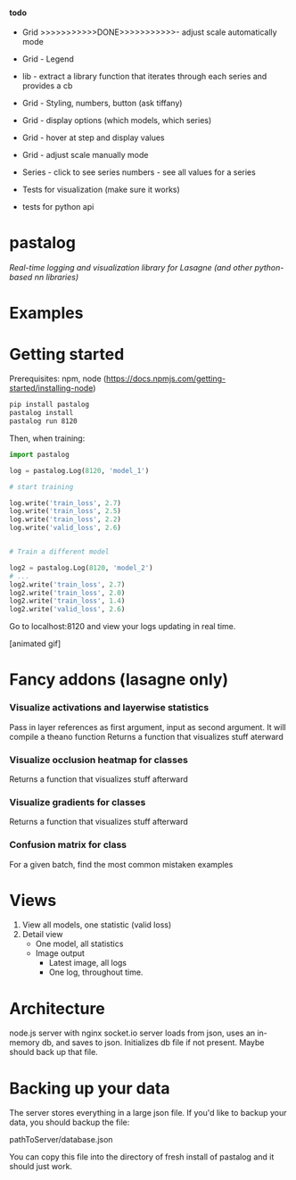 #### todo
- Grid >>>>>>>>>>>DONE>>>>>>>>>>>- adjust scale automatically mode 
- Grid - Legend
- lib  - extract a library function that iterates through each series and provides a cb
- Grid - Styling, numbers, button (ask tiffany)
- Grid - display options (which models, which series)
- Grid - hover at step and display values
- Grid - adjust scale manually mode

- Series - click to see series numbers
         - see all values for a series

- Tests for visualization (make sure it works)
- tests for python api

# pastalog

_Real-time logging and visualization library for Lasagne (and other python-based nn libraries)_

# Examples

# Getting started

Prerequisites: npm, node (https://docs.npmjs.com/getting-started/installing-node)

```bash
pip install pastalog
pastalog install
pastalog run 8120
```

Then, when training:

```python
import pastalog

log = pastalog.Log(8120, 'model_1')

# start training

log.write('train_loss', 2.7)
log.write('train_loss', 2.5)
log.write('train_loss', 2.2)
log.write('valid_loss', 2.6)


# Train a different model

log2 = pastalog.Log(8120, 'model_2')
# ...
log2.write('train_loss', 2.7)
log2.write('train_loss', 2.0)
log2.write('train_loss', 1.4)
log2.write('valid_loss', 2.6)

```

Go to localhost:8120 and view your logs updating in real time.

[animated gif]


# Fancy addons (lasagne only)

### Visualize activations and layerwise statistics
Pass in layer references as first argument, input as second argument.
It will compile a theano function
Returns a function that visualizes stuff aterward

### Visualize occlusion heatmap for classes
Returns a function that visualizes stuff afterward

### Visualize gradients for classes
Returns a function that visualizes stuff afterward

### Confusion matrix for class
For a given batch, find the most common mistaken examples



# Views
1) View all models, one statistic (valid loss)
2) Detail view
	- One model, all statistics
	- Image output
		- Latest image, all logs
		- One log, throughout time.


# Architecture
node.js server with nginx
socket.io
server loads from json, uses an in-memory db, and saves to json. Initializes db file if not present.
Maybe should back up that file.

# Backing up your data
The server stores everything in a large json file. If you'd like to backup your data, you should backup the file:

pathToServer/database.json

You can copy this file into the directory of fresh install of pastalog and it should just work.